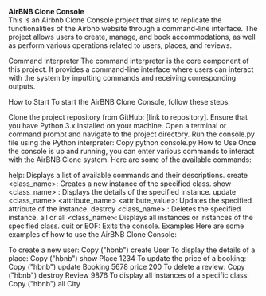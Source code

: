 **AirBNB Clone Console** <br>
This is an Airbnb Clone Console project that aims to replicate the functionalities of the Airbnb website through a command-line interface. The project allows users to create, manage, and book accommodations, as well as perform various operations related to users, places, and reviews.

Command Interpreter
The command interpreter is the core component of this project. It provides a command-line interface where users can interact with the system by inputting commands and receiving corresponding outputs.

How to Start
To start the AirBNB Clone Console, follow these steps:

Clone the project repository from GitHub: [link to repository].
Ensure that you have Python 3.x installed on your machine.
Open a terminal or command prompt and navigate to the project directory.
Run the console.py file using the Python interpreter:
Copy
python console.py
How to Use
Once the console is up and running, you can enter various commands to interact with the AirBNB Clone system. Here are some of the available commands:

help: Displays a list of available commands and their descriptions.
create <class_name>: Creates a new instance of the specified class.
show <class_name> <id>: Displays the details of the specified instance.
update <class_name> <id> <attribute_name> <attribute_value>: Updates the specified attribute of the instance.
destroy <class_name> <id>: Deletes the specified instance.
all or all <class_name>: Displays all instances or instances of the specified class.
quit or EOF: Exits the console.
Examples
Here are some examples of how to use the AirBNB Clone Console:

To create a new user:
Copy
("hbnb") create User
To display the details of a place:
Copy
("hbnb") show Place 1234
To update the price of a booking:
Copy
("hbnb") update Booking 5678 price 200
To delete a review:
Copy
("hbnb") destroy Review 9876
To display all instances of a specific class:
Copy
("hbnb") all City
